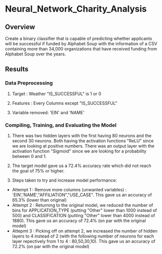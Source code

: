 # Neural_Network_Charity_Analysis

## Overview

Create a binary classifier that is capable of predicting whether applicants will be successful if funded by Alphabet Soup with the information of a CSV containing more than 34,000 organizations that have received funding from Alphabet Soup over the years.

## Results

### Data Preprocessing

1) Target : Weather "IS_SUCCESSFUL" is 1 or 0

2) Features : Every Columns except "IS_SUCCESSFUL"

3) Variable removed: 'EIN' and 'NAME'

### Compiling, Training, and Evaluating the Model

1) There was two hidden layers with the first having 80 neurons and the second 30 neurons. Both having the activation functions "ReLU" since we are looking at positive numbers. There was an output layer with the activation function "Sigmoid" since we are looking for a probability between 0 and 1.

2) The target model gave us a 72.4% accuracy rate which did not reach the goal of 75% or higher.

3) Steps taken to try and increase model performance:
  - Attempt 1 : Remove more columns (unwanted variables) : 'EIN','NAME',"AFFILIATION","USE_CASE". This gave us an accuracy of 65.3% (lower than original)
  - Attempt 2 : Returning to the original model, we reduced the number of bins for APPLICATION_TYPE (putting "Other" lower than 1000 instead of 500) and CLASSIFICATION (putting "Other" lower than 4000 instead of 1880). This gave us an accuracy of 72.4% (on par with the original model)
  - Attepmt 3 : Picking off on attempt 2, we increased the number of hidden layers to 4 instead of 2 (with the following number of neurons for each layer repectively from 1 to 4 : 80,50,30,10). This gave us an accuracy of 72.2% (on par with the original model)
  
